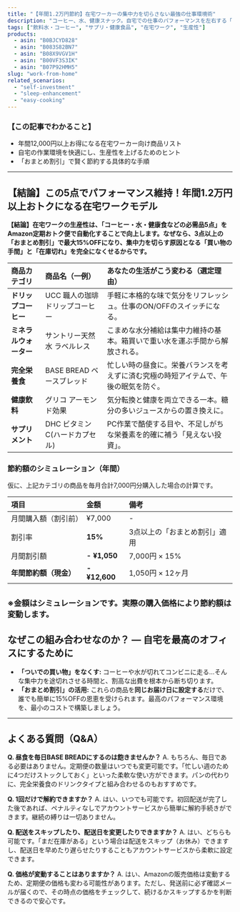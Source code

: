```yaml
---
title: "【年間1.2万円節約】在宅ワーカーの集中力を切らさない最強の仕事環境術"
description: "コーヒー、水、健康スナック。自宅での仕事のパフォーマンスを左右する「三種の神器」を、おまとめ割引で最もお得に、そして絶対に切らさず常備する方法を解説します。"
tags: ["飲料水・コーヒー", "サプリ・健康食品", "在宅ワーク", "生産性"]
products:
  - asin: "B0BJCYD828"
  - asin: "B083S82BN7"
  - asin: "B08X9VGV1H"
  - asin: "B00VF3S3IK"
  - asin: "B07P92HMH5"
slug: "work-from-home"
related_scenarios:
  - "self-investment"
  - "sleep-enhancement"
  - "easy-cooking"
---
```

### 【この記事でわかること】
- 年間12,000円以上お得になる在宅ワーカー向け商品リスト
- 自宅の作業環境を快適にし、生産性を上げるためのヒント
- 「おまとめ割引」で賢く節約する具体的な手順
---
## 【結論】この5点でパフォーマンス維持！年間1.2万円以上おトクになる在宅ワークモデル
**【結論】在宅ワークの生産性は、「コーヒー・水・健康食などの必需品5点」をAmazon定期おトク便で自動化することで向上します。なぜなら、3点以上の「おまとめ割引」で最大15%OFFになり、集中力を切らす原因となる「買い物の手間」と「在庫切れ」を完全になくせるからです。**

| 商品カテゴリ | 商品名（一例） | あなたの生活がこう変わる（選定理由） |
| :--- | :--- | :--- |
| **ドリップコーヒー** | UCC 職人の珈琲 ドリップコーヒー | 手軽に本格的な味で気分をリフレッシュ。仕事のON/OFFのスイッチになる。|
| **ミネラルウォーター**| サントリー天然水 ラベルレス | こまめな水分補給は集中力維持の基本。箱買いで重い水を運ぶ手間から解放される。|
| **完全栄養食** | BASE BREAD ベースブレッド | 忙しい時の昼食に。栄養バランスを考えずに済む究極の時短アイテムで、午後の眠気を防ぐ。|
| **健康飲料** | グリコ アーモンド効果 | 気分転換と健康を両立できる一本。糖分の多いジュースからの置き換えに。|
| **サプリメント** | DHC ビタミンC(ハードカプセル) | PC作業で酷使する目や、不足しがちな栄養素を的確に補う「見えない投資」。|

### 節約額のシミュレーション（年間）
仮に、上記カテゴリの商品を毎月合計7,000円分購入した場合の計算です。

| 項目 | 金額 | 備考 |
| :--- | :--- | :--- |
| 月間購入額（割引前） | ¥7,000 | - |
| 割引率 | **15%** | 3点以上の「おまとめ割引」適用 |
| 月間割引額 | **- ¥1,050** | 7,000円 × 15% |
| **年間節約額（現金）** | **- ¥12,600** | 1,050円 × 12ヶ月 |
<small>※金額はシミュレーションです。実際の購入価格により節約額は変動します。</small>
---
## なぜこの組み合わせなのか？ ― 自宅を最高のオフィスにするために
- **「ついでの買い物」をなくす:** コーヒーや水が切れてコンビニに走る…そんな集中力を途切れさせる時間と、割高な出費を根本から断ち切ります。
- **「おまとめ割引」の活用:** これらの商品を**同じお届け日に設定する**だけで、誰でも簡単に15%OFFの恩恵を受けられます。最高のパフォーマンス環境を、最小のコストで構築しましょう。
---
## よくある質問（Q&A）
**Q. 昼食を毎日BASE BREADにするのは飽きませんか？**
A. もちろん、毎日である必要はありません。定期便の数量はいつでも変更可能です。「忙しい週のために4つだけストックしておく」といった柔軟な使い方ができます。パンの代わりに、完全栄養食のドリンクタイプと組み合わせるのもおすすめです。

**Q. 1回だけで解約できますか？**
A. はい、いつでも可能です。初回配送が完了した後であれば、ペナルティなしでアカウントサービスから簡単に解約手続きができます。継続の縛りは一切ありません。

**Q. 配送をスキップしたり、配送日を変更したりできますか？**
A. はい、どちらも可能です。「まだ在庫がある」という場合は配送をスキップ（お休み）できますし、配送日を早めたり遅らせたりすることもアカウントサービスから柔軟に設定できます。

**Q. 価格が変動することはありますか？**
A. はい、Amazonの販売価格は変動するため、定期便の価格も変わる可能性があります。ただし、発送前に必ず確認メールが届くので、その時点の価格をチェックして、続けるかスキップするかを判断できるので安心です。